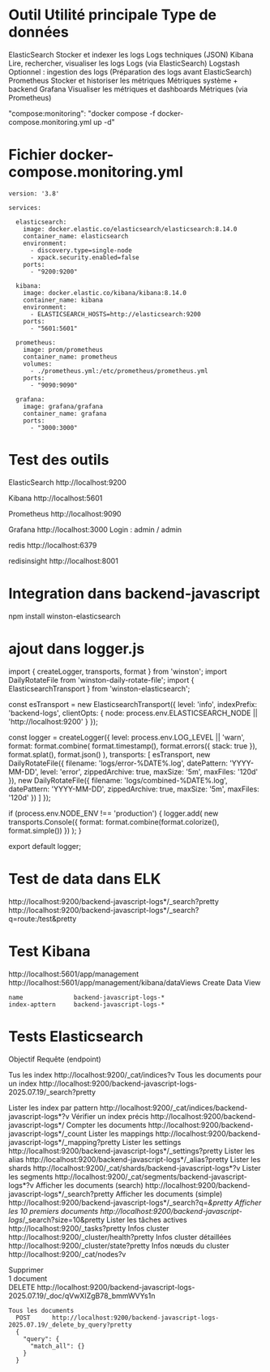 
# Outil	              Utilité principale	                      Type de données

  ElasticSearch	      Stocker et indexer les logs	              Logs techniques (JSON)
  Kibana	            Lire, rechercher, visualiser les logs	    Logs (via ElasticSearch)
  Logstash	          Optionnel : ingestion des logs	          (Préparation des logs avant ElasticSearch)
  Prometheus	        Stocker et historiser les métriques	      Métriques système + backend
  Grafana	            Visualiser les métriques et dashboards	  Métriques (via Prometheus)


"compose:monitoring": "docker compose -f docker-compose.monitoring.yml up -d"


# Fichier docker-compose.monitoring.yml
    version: '3.8'

    services:

      elasticsearch:
        image: docker.elastic.co/elasticsearch/elasticsearch:8.14.0
        container_name: elasticsearch
        environment:
          - discovery.type=single-node
          - xpack.security.enabled=false
        ports:
          - "9200:9200"

      kibana:
        image: docker.elastic.co/kibana/kibana:8.14.0
        container_name: kibana
        environment:
          - ELASTICSEARCH_HOSTS=http://elasticsearch:9200
        ports:
          - "5601:5601"

      prometheus:
        image: prom/prometheus
        container_name: prometheus
        volumes:
          - ./prometheus.yml:/etc/prometheus/prometheus.yml
        ports:
          - "9090:9090"

      grafana:
        image: grafana/grafana
        container_name: grafana
        ports:
          - "3000:3000"


# Test des outils
  
  ElasticSearch	      http://localhost:9200

  Kibana	            http://localhost:5601

  Prometheus	        http://localhost:9090

  Grafana	            http://localhost:3000
                      Login : admin / admin

  redis               http://localhost:6379

  redisinsight	      http://localhost:8001


# Integration dans backend-javascript  
  npm install winston-elasticsearch


# ajout dans logger.js

  import { createLogger, transports, format } from 'winston';
  import DailyRotateFile from 'winston-daily-rotate-file';
  import { ElasticsearchTransport } from 'winston-elasticsearch';

  const esTransport = new ElasticsearchTransport({
    level: 'info',
    indexPrefix: 'backend-logs',
    clientOpts: {
      node: process.env.ELASTICSEARCH_NODE || 'http://localhost:9200'
    }
  });

  const logger = createLogger({
    level: process.env.LOG_LEVEL || 'warn',
    format: format.combine(
      format.timestamp(),
      format.errors({ stack: true }),
      format.splat(),
      format.json()
    ),
    transports: [
      esTransport,
      new DailyRotateFile({
        filename: 'logs/error-%DATE%.log',
        datePattern: 'YYYY-MM-DD',
        level: 'error',
        zippedArchive: true,
        maxSize: '5m',
        maxFiles: '120d'
      }),
      new DailyRotateFile({
        filename: 'logs/combined-%DATE%.log',
        datePattern: 'YYYY-MM-DD',
        zippedArchive: true,
        maxSize: '5m',
        maxFiles: '120d'
      })
    ]
  });

  if (process.env.NODE_ENV !== 'production') {
    logger.add(
      new transports.Console({
        format: format.combine(format.colorize(), format.simple())
      })
    );
  }

  export default logger;




# Test de data dans ELK
  
  http://localhost:9200/backend-javascript-logs*/_search?pretty
  http://localhost:9200/backend-javascript-logs*/_search?q=route:/test&pretty
  
# Test Kibana
  http://localhost:5601/app/management
  http://localhost:5601/app/management/kibana/dataViews
  Create Data View

    name              backend-javascript-logs-*
    index-apttern     backend-javascript-logs-*


# Tests Elasticsearch

  Objectif	                            Requête (endpoint)

  Tus les index	                        http://localhost:9200/_cat/indices?v
  Tous les documents pour un index	    http://localhost:9200/backend-javascript-logs-2025.07.19/_search?pretty

  Lister les index par pattern	         http://localhost:9200/_cat/indices/backend-javascript-logs*?v
  Vérifier un index précis	             http://localhost:9200/backend-javascript-logs*/
  Compter les documents	                 http://localhost:9200/backend-javascript-logs*/_count
  Lister les mappings	                   http://localhost:9200/backend-javascript-logs*/_mapping?pretty
  Lister les settings	                   http://localhost:9200/backend-javascript-logs*/_settings?pretty
  Lister les alias	                     http://localhost:9200/backend-javascript-logs*/_alias?pretty
  Lister les shards	                     http://localhost:9200/_cat/shards/backend-javascript-logs*?v
  Lister les segments	                   http://localhost:9200/_cat/segments/backend-javascript-logs*?v
  Afficher les documents (search)	       http://localhost:9200/backend-javascript-logs*/_search?pretty
  Afficher les documents (simple)	       http://localhost:9200/backend-javascript-logs*/_search?q=*&pretty
  Afficher les 10 premiers documents	   http://localhost:9200/backend-javascript-logs*/_search?size=10&pretty
  Lister les tâches actives	             http://localhost:9200/_tasks?pretty
  Infos cluster	                         http://localhost:9200/_cluster/health?pretty
  Infos cluster détaillées	             http://localhost:9200/_cluster/state?pretty
  Infos nœuds du cluster	               http://localhost:9200/_cat/nodes?v


  Supprimer    
    1 document          
      DELETE    http://localhost:9200/backend-javascript-logs-2025.07.19/_doc/qVwXIZgB78_bmmWVYs1n

    Tous les documents  
      POST      http://localhost:9200/backend-javascript-logs-2025.07.19/_delete_by_query?pretty
      {
        "query": {
          "match_all": {}
        }
      }

